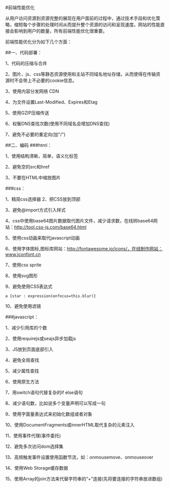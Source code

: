 #前端性能优化

从用户访问资源到资源完整的展现在用户面前的过程中，通过技术手段和优化策略，缩短每个步骤的处理时间从而提升整个资源的访问和呈现速度。网站的性能直接会影响到用户的数量，所有前端性能优化很重要。

前端性能优化分为如下几个方面：

##一、代码部署：

1、代码的压缩与合并

2、图片、js、css等静态资源使用和主站不同域名地址存储，从而使得在传输资源时不会带上不必要的cookie信息。

3、使用内容分发网络 CDN

4、为文件设置Last-Modified、Expires和Etag

5、使用GZIP压缩传送

6、权衡DNS查找次数(使用不同域名会增加DNS查找)

7、避免不必要的重定向(加"/")

##二、编码
###html：

1、使用结构清晰，简单，语义化标签

2、避免空的src和href

3、不要在HTML中缩放图片

###css：

1、精简css选择器 2、把CSS放到顶部

3、避免@import方式引入样式

4、css中使用base64图片数据取代图片文件，减少请求数，在线转base64网站：http://tool.css-js.com/base64.html

5、使用css动画来取代javascript动画

6、使用字体图标,图标库网站：http://fontawesome.io/icons/，在线制作网站：www.iconfont.cn

7、使用css sprite

8、使用svg图形

9、避免使用CSS表达式

```
a {star : expression(onfocus=this.blur)}
```


10、避免使用滤镜

###javascript：

1、减少引用库的个数

2、使用requirejs或seajs异步加载js

3、JS放到页面底部引入

4、避免全局查找

5、减少属性查找

6、使用原生方法

7、用switch语句代替复杂的if else语句

8、减少语句数，比如说多个变量声明可以写成一句

9、使用字面量表达式来初始化数组或者对象

10、使用DocumentFragments或innerHTML取代复杂的元素注入

11、使用事件代理(事件委托)

12、避免多次访问dom选择集

13、高频触发事件设置使用函数节流，如：onmousemove、onmouseover

14、使用Web Storage缓存数据

15、使用Array的join方法来代替字符串的“+”连接(先将要连接的字符串放进数组)